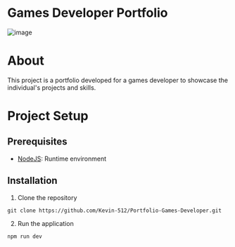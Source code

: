 # Games Developer Portfolio

![image](https://github.com/user-attachments/assets/ff223b14-a847-41ea-a589-9ac17e77176d)

# About
This project is a portfolio developed for a games developer to showcase the individual's projects and skills.

# Project Setup
## Prerequisites
* [NodeJS](https://nodejs.org/en): Runtime environment

## Installation
1. Clone the repository
```
git clone https://github.com/Kevin-512/Portfolio-Games-Developer.git
```
2. Run the application
```
npm run dev
```
